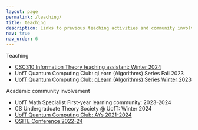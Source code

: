 ```yaml
---
layout: page
permalink: /teaching/
title: teaching
description: Links to previous teaching activities and community involvement.
nav: true
nav_order: 6
---
```


<!-- For now, this page is assumed to be a static description of your courses. You can convert it to a collection similar to `_projects/` so that you can have a dedicated page for each course. -->

<!-- Organize your courses by years, topics, or universities, however you like! -->

Teaching

- [CSC310 Information Theory teaching assistant: Winter 2024](https://q.utoronto.ca/courses/334543)
- UofT Quantum Computing Club: qLearn (Algorithms) Series Fall 2023
- [UofT Quantum Computing Club: qLearn (Algorithms) Series Winter 2023](https://learn.qiskit.org/syllabus/0ZS-WK3)

Academic community involvement

- UofT Math Specialist First-year learning community: 2023-2024
- CS Undergraduate Theory Society @ UofT: Winter 2024
- [UofT Quantum Computing Club: AYs 2021-2024](https://www.instagram.com/uoft.quantum/)
- [QSITE Conference 2022-24](https://www.qsiteconf.ca/)

